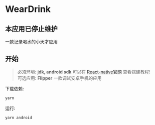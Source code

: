 # WearDrink

## 本应用已停止维护

一款记录喝水的小天才应用

## 开始

> 必须环境: **jdk, android sdk**  可以在 [React-native官网](https://reactnative.cn/docs/environment-setup) 查看搭建教程!  
可选应用: **Flipper**  一款调试安卓手机的应用

下载依赖:

```bash
yarn
```

运行:

```bash
yarn android
```
